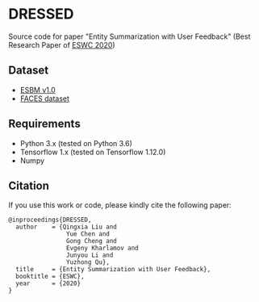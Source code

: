 # DRESSED
Source code for paper "Entity Summarization with User Feedback" (Best Research Paper of [ESWC 2020](https://2020.eswc-conferences.org))

## Dataset

* [ESBM v1.0](https://github.com/nju-websoft/ESBM/tree/master/v1.0)
* [FACES dataset](http://wiki.knoesis.org/index.php/FACES)


## Requirements

* Python 3.x (tested on Python 3.6)
* Tensorflow 1.x (tested on Tensorflow 1.12.0)
* Numpy


## Citation
If you use this work or code, please kindly cite the following paper:

```
@inproceedings{DRESSED,
  author    = {Qingxia Liu and
                Yue Chen and
                Gong Cheng and
                Evgeny Kharlamov and
                Junyou Li and
                Yuzhong Qu},
  title     = {Entity Summarization with User Feedback},
  booktitle = {ESWC},
  year      = {2020}
}
```


